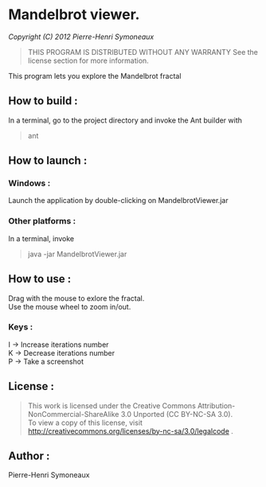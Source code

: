 # Mandelbrot viewer.
*Copyright (C) 2012 Pierre-Henri Symoneaux*

> THIS PROGRAM IS DISTRIBUTED WITHOUT ANY WARRANTY
> See the license section for more information.

This program lets you explore the Mandelbrot fractal

## How to build :
In a terminal, go to the project directory and invoke the Ant builder with <br>
> ant

## How to launch :
### Windows :
Launch the application by double-clicking on MandelbrotViewer.jar
### Other platforms :
In a terminal, invoke <br>
> java -jar MandelbrotViewer.jar

## How to use :
Drag with the mouse to exlore the fractal.<br>
Use the mouse wheel to zoom in/out.

### Keys :
I -> Increase iterations number<br>
K -> Decrease iterations number<br>
P -> Take a screenshot<br>

## License :
> This work is licensed under the Creative Commons Attribution-NonCommercial-ShareAlike 3.0 Unported (CC BY-NC-SA 3.0). <br>
> To view a copy of this license, visit http://creativecommons.org/licenses/by-nc-sa/3.0/legalcode .

## Author :
Pierre-Henri Symoneaux